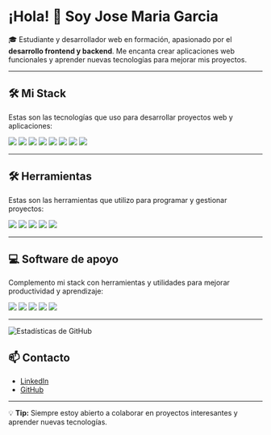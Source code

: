 # ¡Hola! 👋 Soy Jose Maria Garcia

🎓 Estudiante y desarrollador web en formación, apasionado por el **desarrollo frontend y backend**. Me encanta crear aplicaciones web funcionales y aprender nuevas tecnologías para mejorar mis proyectos.

---

## 🛠 Mi Stack

Estas son las tecnologías que uso para desarrollar proyectos web y aplicaciones:

<p align="left">
  <img src="https://img.shields.io/badge/HTML5-E34F26?style=for-the-badge&logo=html5&logoColor=white" />
  <img src="https://img.shields.io/badge/CSS3-1572B6?style=for-the-badge&logo=css3&logoColor=white" />
  <img src="https://img.shields.io/badge/JavaScript-F7DF1E?style=for-the-badge&logo=javascript&logoColor=black" />
  <img src="https://img.shields.io/badge/Java-007396?style=for-the-badge&logo=java&logoColor=white" />
  <img src="https://img.shields.io/badge/PHP-777BB4?style=for-the-badge&logo=php&logoColor=white" />
  <img src="https://img.shields.io/badge/SpringBoot-6DB33F?style=for-the-badge&logo=spring&logoColor=white" />
  <img src="https://img.shields.io/badge/MySQL-4479A1?style=for-the-badge&logo=mysql&logoColor=white" />
  <img src="https://img.shields.io/badge/Laravel-F05340?style=for-the-badge&logo=laravel&logoColor=white" />
</p>

---

## 🛠 Herramientas

Estas son las herramientas que utilizo para programar y gestionar proyectos:

<p align="left">
  <img src="https://img.shields.io/badge/Git-F05032?style=for-the-badge&logo=git&logoColor=white" />
  <img src="https://img.shields.io/badge/GitHub-181717?style=for-the-badge&logo=github&logoColor=white" />
  <img src="https://img.shields.io/badge/IntelliJ%20IDEA-000000?style=for-the-badge&logo=intellij-idea&logoColor=white" />
  <img src="https://img.shields.io/badge/Eclipse-2C2255?style=for-the-badge&logo=eclipse&logoColor=white" />
  <img src="https://img.shields.io/badge/NetBeans-0078CE?style=for-the-badge&logo=apache-netbeans&logoColor=white" />
</p>

---

## 💻 Software de apoyo

Complemento mi stack con herramientas y utilidades para mejorar productividad y aprendizaje:

<p align="left">
  <img src="https://img.shields.io/badge/Visual_Studio_Code-007ACC?style=for-the-badge&logo=visual-studio-code&logoColor=white" />
  <img src="https://img.shields.io/badge/Postman-FF6C37?style=for-the-badge&logo=postman&logoColor=white" />
  <img src="https://img.shields.io/badge/PhpMyAdmin-F50000?style=for-the-badge&logo=phpmyadmin&logoColor=white" />
  <img src="https://img.shields.io/badge/Slack-4A154B?style=for-the-badge&logo=slack&logoColor=white" />
  <img src="https://img.shields.io/badge/Notion-000000?style=for-the-badge&logo=notion&logoColor=white" />
</p>

---
![Estadísticas de GitHub](https://github-readme-stats.vercel.app/api?username=Elion-hub&show_icons=true&theme=radical)



## 📫 Contacto

- [LinkedIn](www.linkedin.com/in/josem-garcia-)  
- [GitHub](https://github.com/Elion-hub)

---

💡 **Tip:** Siempre estoy abierto a colaborar en proyectos interesantes y aprender nuevas tecnologías.

